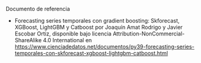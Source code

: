 Documento de referencia

- Forecasting series temporales con gradient boosting: Skforecast, XGBoost, LightGBM y Catboost por Joaquín Amat Rodrigo y Javier Escobar Ortiz, disponible bajo licencia Attribution-NonCommercial-ShareAlike 4.0 International en https://www.cienciadedatos.net/documentos/py39-forecasting-series-temporales-con-skforecast-xgboost-lightgbm-catboost.html